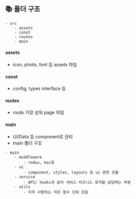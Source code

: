 ## 📚 폴더 구조

```
- src
    - assets
    - const
    - routes
    - main
```

#### assets

-   icon, photo, font 등 assets 파일

#### const

-   config, types interface 등

#### routes

-   route 가장 상위 page 파일

#### main

-   UI/Data 등 component로 관리
-   main 폴더 구조

```
- main
    - middleware
        - redux, hoc등
    - ui
        - component, styles, layouts 등 ui 관련 모듈
    - service
        - API/ hooks과 같이 서비스 비즈니스 로직을 담당하는 부분
    - utils
        - 자주 사용하는 작은 함수 단위 모음
```
